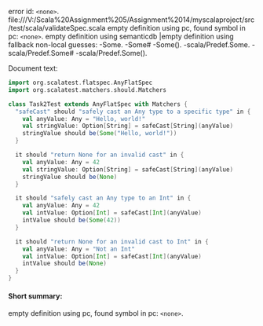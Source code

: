 error id: `<none>`.
file:///V:/Scala%20Assignment%205/Assignment%2014/myscalaproject/src/test/scala/validateSpec.scala
empty definition using pc, found symbol in pc: `<none>`.
empty definition using semanticdb
|empty definition using fallback
non-local guesses:
	 -Some.
	 -Some#
	 -Some().
	 -scala/Predef.Some.
	 -scala/Predef.Some#
	 -scala/Predef.Some().

Document text:

```scala
import org.scalatest.flatspec.AnyFlatSpec
import org.scalatest.matchers.should.Matchers

class Task2Test extends AnyFlatSpec with Matchers {
  "safeCast" should "safely cast an Any type to a specific type" in {
    val anyValue: Any = "Hello, world!"
    val stringValue: Option[String] = safeCast[String](anyValue)
    stringValue should be(Some("Hello, world!"))
  }

  it should "return None for an invalid cast" in {
    val anyValue: Any = 42
    val stringValue: Option[String] = safeCast[String](anyValue)
    stringValue should be(None)
  }

  it should "safely cast an Any type to an Int" in {
    val anyValue: Any = 42
    val intValue: Option[Int] = safeCast[Int](anyValue)
    intValue should be(Some(42))
  }

  it should "return None for an invalid cast to Int" in {
    val anyValue: Any = "Not an Int"
    val intValue: Option[Int] = safeCast[Int](anyValue)
    intValue should be(None)
  }
}
```

#### Short summary: 

empty definition using pc, found symbol in pc: `<none>`.